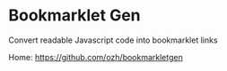 # Bookmarklet Gen

Convert readable Javascript code into bookmarklet links

Home: https://github.com/ozh/bookmarkletgen
